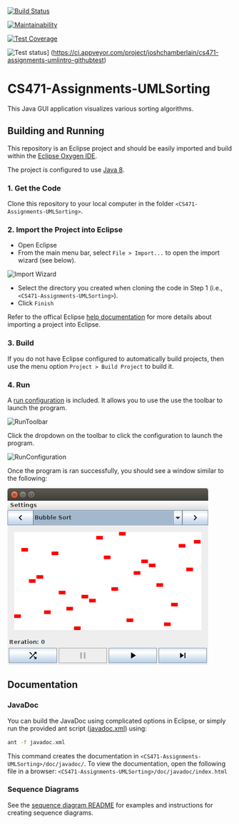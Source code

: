 [![Build Status](https://travis-ci.com/joshchamberlain/CS471-Assignments-UMLIntro-GitHubTest.svg?branch=master)](https://travis-ci.com/joshchamberlain/CS471-Assignments-UMLIntro-GitHubTest)

[![Maintainability](https://api.codeclimate.com/v1/badges/8cf468943cd5ac233366/maintainability)](https://codeclimate.com/github/joshchamberlain/CS471-Assignments-UMLIntro-GitHubTest/maintainability)

[![Test Coverage](https://api.codeclimate.com/v1/badges/8cf468943cd5ac233366/test_coverage)](https://codeclimate.com/github/joshchamberlain/CS471-Assignments-UMLIntro-GitHubTest/test_coverage)

![Test status](http://teststatusbadge.azurewebsites.net/api/status/joshchamberlain/cs471-assignments-umlintro-githubtest)]
(https://ci.appveyor.com/project/joshchamberlain/cs471-assignments-umlintro-githubtest)

# CS471-Assignments-UMLSorting
This Java GUI application visualizes various sorting algorithms.

## Building and Running
This repository is an Eclipse project and should be easily imported and build within the [Eclipse Oxygen IDE](https://www.eclipse.org/oxygen/).

The project is configured to use [Java 8](http://www.oracle.com/technetwork/java/javase/overview/java8-2100321.html).

### 1. Get the Code
Clone this repository to your local computer in the folder `<CS471-Assignments-UMLSorting>`.

### 2. Import the Project into Eclipse
 * Open Eclipse
 * From the main menu bar, select `File > Import...` to open the import wizard (see below).

 ![Import Wizard](./doc/screenshots/eclipse-import-wizard.png)

 * Select the directory you created when cloning the code in Step 1 (i.e., `<CS471-Assignments-UMLSorting>`).
 * Click `Finish`
 
Refer to the offical Eclipse [help documentation](http://help.eclipse.org/oxygen/index.jsp?topic=%2Forg.eclipse.platform.doc.user%2Ftasks%2Ftasks-importproject.htm) for more details about importing a project into Eclipse.

### 3. Build
If you do not have Eclipse configured to automatically build projects, then use the menu option `Project > Build Project` to build it.

### 4. Run
A [run configuration](./CS471-Assignments-UMLSorting.launch) is included. It allows you to use the use the toolbar to launch the program.

![RunToolbar](./doc/screenshots/eclipse-toolbar.png)

Click the dropdown on the toolbar to click the configuration to launch the program.

![RunConfiguration](./doc/screenshots/eclipse-run-program.jpg)

Once the program is ran successfully, you should see a window similar to the following:

![Screenshot](./doc/screenshots/bubble-sort.png)

## Documentation
### JavaDoc
You can build the JavaDoc using complicated options in Eclipse, or simply run the provided ant script ([javadoc.xml](./javadoc.xml)) using:
```bash
ant -f javadoc.xml
```
This command creates the documentation in `<CS471-Assignments-UMLSorting>/doc/javadoc/`. To view the documentation, open the following file in a browser:
    `<CS471-Assignments-UMLSorting>/doc/javadoc/index.html`
    
### Sequence Diagrams
See the [sequence diagram README](./doc/sequence-diagrams/README.md) for examples and instructions for creating sequence diagrams.
